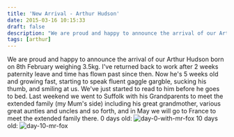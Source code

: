 ```yaml
---
title: 'New Arrival - Arthur Hudson'
date: 2015-03-16 10:15:33
draft: false
description: "We are proud and happy to announce the arrival of our Arthur Hudson born on 8th February weighing 3.5kg."
tags: [arthur]
---
```


We are proud and happy to announce the arrival of our Arthur Hudson born on 8th February weighing 3.5kg. I've returned back to work after 2 weeks paternity leave and time has flown past since then. Now he's 5 weeks old and growing fast, starting to speak fluent gaggle gargble, sucking his thumb, and smiling at us. We've just started to read to him before he goes to bed. Last weekend we went to Suffolk with his Grandparents to meet the extended family (my Mum's side) including his great grandmother, various great aunties and uncles and so forth, and in May we will go to France to meet the extended family there. 0 days old: ![day-0-with-mr-fox](https://big-andy.co.uk/content/uploads/2015/03/day-0-with-mr-fox-768x1024.jpg) 10 days old: ![day-10-mr-fox](https://big-andy.co.uk/content/uploads/2015/03/day-10-mr-fox-685x1024.jpg)